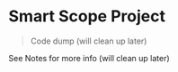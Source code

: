 # Smart Scope Project
> Code dump (will clean up later)

See Notes for more info (will clean up later)
